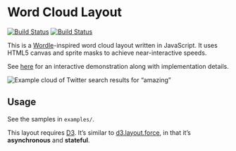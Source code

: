 # Word Cloud Layout
[![Build Status](https://travis-ci.org/jasondavies/d3-cloud.png)](https://travis-ci.org/jasondavies/d3-cloud)
[![Build Status](https://travis-ci.org/iLanguage/d3-cloud.png)](https://travis-ci.org/iLanguage/d3-cloud)

This is a [Wordle](http://www.wordle.net/)-inspired word cloud layout written
in JavaScript. It uses HTML5 canvas and sprite masks to achieve
near-interactive speeds.

See [here](http://www.jasondavies.com/wordcloud/) for an interactive
demonstration along with implementation details.

![Example cloud of Twitter search results for “amazing”](http://www.jasondavies.com/wordcloud/amazing.png)

## Usage

See the samples in `examples/`.

This layout requires [D3](http://mbostock.github.com/d3/).  It’s similar to
[d3.layout.force](https://github.com/mbostock/d3/wiki/Force-Layout), in that
it’s **asynchronous** and **stateful**.

